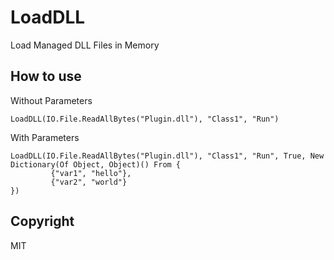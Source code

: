 # LoadDLL
Load Managed DLL Files in Memory


## How to use

Without Parameters
```
LoadDLL(IO.File.ReadAllBytes("Plugin.dll"), "Class1", "Run")
```

With Parameters
```
LoadDLL(IO.File.ReadAllBytes("Plugin.dll"), "Class1", "Run", True, New Dictionary(Of Object, Object)() From {
         {"var1", "hello"},
         {"var2", "world"}
})
```

## Copyright

MIT
